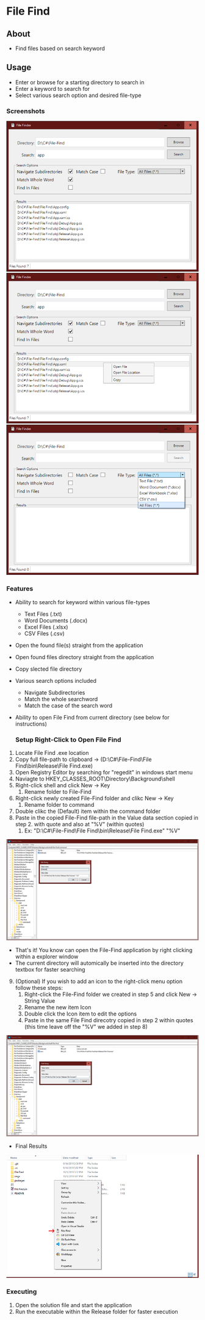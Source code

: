 # File Find

## About

* Find files based on search keyword

## Usage

* Enter or browse for a starting directory to search in
* Enter a keyword to search for
* Select various search option and desired file-type 


### Screenshots

![Results](imgs/Screenshot%201.PNG)
![Right Click](imgs/Screenshot%202.PNG)
![File Types](imgs/Screenshot%203.PNG)

### Features

* Ability to search for keyword within various file-types
  - Text Files (.txt)
  - Word Documents (.docx)
  - Excel Files (.xlsx)
  - CSV Files (.csv)
* Open the found file(s) straight from the application
* Open found files directory straight from the application
* Copy slected file directory
* Various search options included
  - Navigate Subdirectories
  - Match the whole searchword
  - Match the case of the search word
* Ability to open File Find from current directory (see below for instructions)

  ### Setup Right-Click to Open File Find

1. Locate File Find .exe location
2. Copy full file-path to clipboard -> (D:\C#\File-Find\File Find\bin\Release\File Find.exe)
3. Open Registry Editor by searching for "regedit" in windows start menu
4. Naviagte to HKEY_CLASSES_ROOT\Directory\Background\shell
5. Right-click shell and click New -> Key
    1. Rename folder to File-Find
6. Right-click newly created File-Find folder and clikc New -> Key
    1. Rename folder to command 
7. Double clikc the (Default) item within the command folder
8. Paste in the copied File-Find file-path in the Value data section copied in step 2. with quote and also at "%V" (within quotes)
    1. Ex: "D:\C#\File-Find\File Find\bin\Release\File Find.exe" "%V"

![Command](imgs/Screenshot%204.PNG)

* That's it! You know can open the File-Find application by right clicking within a explorer window
* The current directory will automically be inserted into the directory textbox for faster searching

9. (Optional) If you wish to add an icon to the right-click menu option follow these steps:
    1. Right-click the File-Find folder we created in step 5 and click New -> String Value
    2. Rename the new item Icon
    3. Double click the Icon item to edit the options
    4. Paste in the same File Find direcotry copied in step 2 within quotes (this time leave off the "%V" we added in step 8)

![Icon](imgs/Screenshot%205.PNG)
  
* Final Results
  
![RightClick](imgs/Screenshot%206.PNG)


 
### Executing

1. Open the solution file and start the application
2. Run the executable within the Release folder for faster execution
